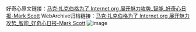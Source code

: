 好奇心原文链接：[马克·扎克伯格为了 Internet.org 展开魅力攻势_智能_好奇心日报-Mark Scott](https://www.qdaily.com/articles/7062.html)
WebArchive归档链接：[马克·扎克伯格为了 Internet.org 展开魅力攻势_智能_好奇心日报-Mark Scott](http://web.archive.org/web/20190623171704/https://www.qdaily.com/articles/7062.html)
![image](http://ww3.sinaimg.cn/large/007d5XDply1g3wbgbj7faj30u03g3azl)